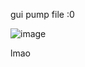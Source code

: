 gui pump file :0

![image](https://github.com/s1uiasdad/Stealer_vietnam/assets/170785112/e7f9702b-d9da-4eb0-a2da-92702a144d76)

lmao
